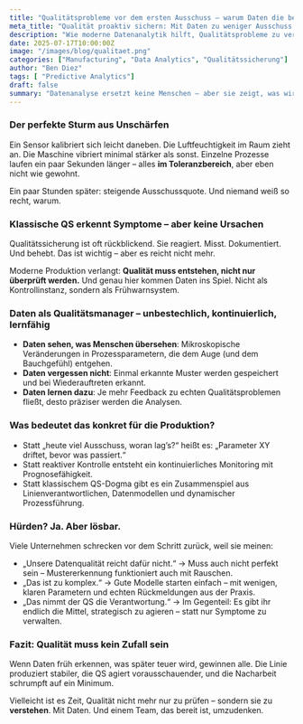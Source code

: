 ```yaml
---
title: "Qualitätsprobleme vor dem ersten Ausschuss – warum Daten die besseren Qualitätsmanager sind"
meta_title: "Qualität proaktiv sichern: Mit Daten zu weniger Ausschuss und stabilen Prozessen"
description: "Wie moderne Datenanalytik hilft, Qualitätsprobleme zu verhindern, bevor sie entstehen – und warum das klassische QS-Verständnis dafür nicht mehr ausreicht."
date: 2025-07-17T10:00:00Z
image: "/images/blog/qualitaet.png"
categories: ["Manufacturing", "Data Analytics", "Qualitätssicherung"]
author: "Ben Diez"
tags: [ "Predictive Analytics"]
draft: false
summary: "Datenanalyse ersetzt keine Menschen – aber sie zeigt, was wir sonst übersehen: schleichende Prozessabweichungen, versteckte Fehlerquellen und die echten Gründe für instabile Qualität."
---
```


### Der perfekte Sturm aus Unschärfen

Ein Sensor kalibriert sich leicht daneben. Die Luftfeuchtigkeit im Raum zieht an. Die Maschine vibriert minimal stärker als sonst. Einzelne Prozesse laufen ein paar Sekunden länger – alles **im Toleranzbereich**, aber eben nicht wie gewohnt.

Ein paar Stunden später: steigende Ausschussquote. Und niemand weiß so recht, warum.

### Klassische QS erkennt Symptome – aber keine Ursachen

Qualitätssicherung ist oft rückblickend. Sie reagiert. Misst. Dokumentiert. Und behebt. Das ist wichtig – aber es reicht nicht mehr.

Moderne Produktion verlangt: **Qualität muss entstehen, nicht nur überprüft werden.** Und genau hier kommen Daten ins Spiel. Nicht als Kontrollinstanz, sondern als Frühwarnsystem.

### Daten als Qualitätsmanager – unbestechlich, kontinuierlich, lernfähig

* **Daten sehen, was Menschen übersehen**: Mikroskopische Veränderungen in Prozessparametern, die dem Auge (und dem Bauchgefühl) entgehen.
* **Daten vergessen nicht**: Einmal erkannte Muster werden gespeichert und bei Wiederauftreten erkannt.
* **Daten lernen dazu**: Je mehr Feedback zu echten Qualitätsproblemen fließt, desto präziser werden die Analysen.

### Was bedeutet das konkret für die Produktion?

* Statt „heute viel Ausschuss, woran lag’s?“ heißt es: „Parameter XY driftet, bevor was passiert.“
* Statt reaktiver Kontrolle entsteht ein kontinuierliches Monitoring mit Prognosefähigkeit.
* Statt klassischem QS-Dogma gibt es ein Zusammenspiel aus Linienverantwortlichen, Datenmodellen und dynamischer Prozessführung.

### Hürden? Ja. Aber lösbar.

Viele Unternehmen schrecken vor dem Schritt zurück, weil sie meinen:

* „Unsere Datenqualität reicht dafür nicht.“ → Muss auch nicht perfekt sein – Mustererkennung funktioniert auch mit Rauschen.
* „Das ist zu komplex.“ → Gute Modelle starten einfach – mit wenigen, klaren Parametern und echten Rückmeldungen aus der Praxis.
* „Das nimmt der QS die Verantwortung.“ → Im Gegenteil: Es gibt ihr endlich die Mittel, strategisch zu agieren – statt nur Symptome zu verwalten.

### Fazit: Qualität muss kein Zufall sein

Wenn Daten früh erkennen, was später teuer wird, gewinnen alle. Die Linie produziert stabiler, die QS agiert vorausschauender, und die Nacharbeit schrumpft auf ein Minimum.

Vielleicht ist es Zeit, Qualität nicht mehr nur zu prüfen – sondern sie zu **verstehen**. Mit Daten. Und einem Team, das bereit ist, umzudenken.
